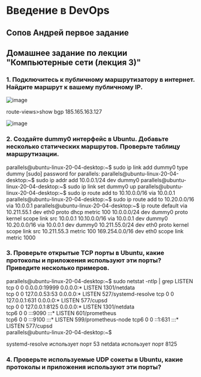 # Введение в DevOps

##  Сопов Андрей первое задание 


## Домашнее задание по лекции "Компьютерные сети (лекция 3)"


### 1. Подключитесь к публичному маршрутизатору в интернет. Найдите маршрут к вашему публичному IP.

![image](https://user-images.githubusercontent.com/5323690/236673416-2f346887-cb93-46e7-aeab-694b5b876d2e.png)

route-views>show bgp 185.165.163.127

![image](https://user-images.githubusercontent.com/5323690/236673451-f8fdafad-42c5-4608-a6f0-b4d33d09c48f.png)

### 2. Создайте dummy0 интерфейс в Ubuntu. Добавьте несколько статических маршрутов. Проверьте таблицу маршрутизации.

parallels@ubuntu-linux-20-04-desktop:~$ sudo ip link add dummy0 type dummy
[sudo] password for parallels: 
parallels@ubuntu-linux-20-04-desktop:~$ sudo ip addr add 10.0.0.1/24 dev dummy0
parallels@ubuntu-linux-20-04-desktop:~$ sudo ip link set dummy0 up
parallels@ubuntu-linux-20-04-desktop:~$ sudo ip route add to 10.10.0.0/16 via 10.0.0.1
parallels@ubuntu-linux-20-04-desktop:~$ sudo ip route add to 10.20.0.0/16 via 10.0.0.1
parallels@ubuntu-linux-20-04-desktop:~$ ip route
default via 10.211.55.1 dev eth0 proto dhcp metric 100 
10.0.0.0/24 dev dummy0 proto kernel scope link src 10.0.0.1 
10.10.0.0/16 via 10.0.0.1 dev dummy0 
10.20.0.0/16 via 10.0.0.1 dev dummy0 
10.211.55.0/24 dev eth0 proto kernel scope link src 10.211.55.3 metric 100 
169.254.0.0/16 dev eth0 scope link metric 1000 


### 3. Проверьте открытые TCP порты в Ubuntu, какие протоколы и приложения используют эти порты? Приведите несколько примеров.

parallels@ubuntu-linux-20-04-desktop:~$ sudo netstat -ntlp | grep LISTEN
tcp        0      0 0.0.0.0:19999           0.0.0.0:*               LISTEN      1301/netdata        
tcp        0      0 127.0.0.53:53           0.0.0.0:*               LISTEN      527/systemd-resolve 
tcp        0      0 127.0.0.1:631           0.0.0.0:*               LISTEN      577/cupsd           
tcp        0      0 127.0.0.1:8125          0.0.0.0:*               LISTEN      1301/netdata        
tcp6       0      0 :::9090                 :::*                    LISTEN      601/prometheus      
tcp6       0      0 :::9100                 :::*                    LISTEN      599/prometheus-node 
tcp6       0      0 ::1:631                 :::*                    LISTEN      577/cupsd           
parallels@ubuntu-linux-20-04-desktop:~$ 

systemd-resolve  использует порт 53
netdata использует порт 8125

### 4. Проверьте используемые UDP сокеты в Ubuntu, какие протоколы и приложения используют эти порты?

